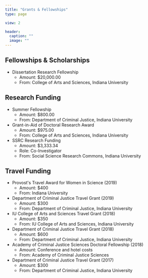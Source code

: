 ```yaml
---
title: "Grants & Fellowships"
type: page

view: 2

header:
  caption: ""
  image: ""
---
```


## Fellowships & Scholarships

- Dissertation Research Fellowship
  - Amount: $20,000.00
  - From: College of Arts and Sciences, Indiana University

## Research Funding

- Summer Fellowship
  - Amount: $800.00
  - From: Department of Criminal Justice, Indiana University
- Grant-in-Aid of Doctoral Research Award
  - Amount: $975.00
  - From: College of Arts and Sciences, Indiana University
- SSRC Research Funding
  - Amount: $3,333.34
  - Role: Co-Investigator
  - From: Social Science Research Commons, Indiana University
  
## Travel Funding

- Provost's Travel Award for Women in Science (2019)
  - Amount: $400 
  - From: Indiana University
- Department of Criminal Justice Travel Grant (2019)
  - Amount: $300 
  - From: Department of Criminal Justice, Indiana University
- IU College of Arts and Sciences Travel Grant (2018)
  - Amount: $350
  - From: IU College of Arts and Sciences, Indiana University
- Department of Criminal Justice Travel Grant (2018)
  - Amount: $600 
  - From: Department of Criminal Justice, Indiana University
- Academy of Criminal Justice Sciences Doctoral Fellowship (2018)
  - Amount: Conference and hotel costs
  - From: Academy of Criminal Justice Sciences
- Department of Criminal Justice Travel Grant (2017)
  - Amount: $300 
  - From: Department of Criminal Justice, Indiana University  
